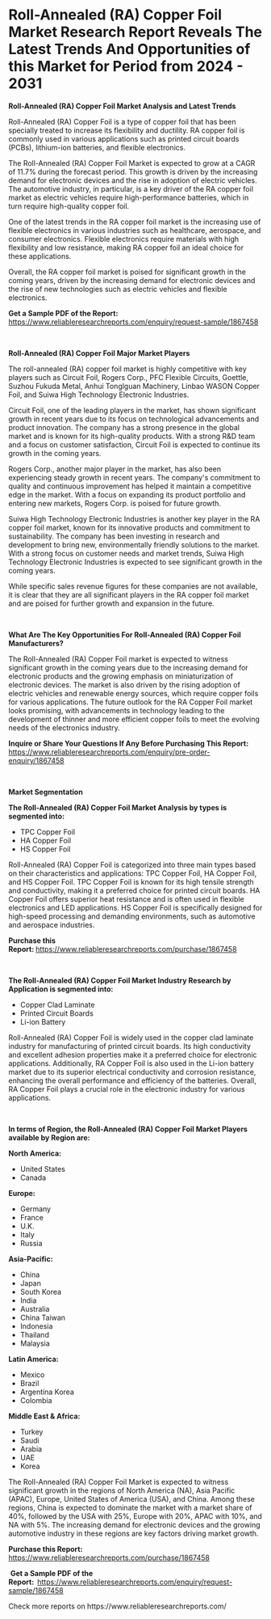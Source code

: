 <p><h1>Roll-Annealed (RA) Copper Foil Market Research Report Reveals The Latest Trends And Opportunities of this Market for Period from 2024 - 2031</h1></p><p><strong>Roll-Annealed (RA) Copper Foil Market Analysis and Latest Trends</strong></p>
<p><p>Roll-Annealed (RA) Copper Foil is a type of copper foil that has been specially treated to increase its flexibility and ductility. RA copper foil is commonly used in various applications such as printed circuit boards (PCBs), lithium-ion batteries, and flexible electronics.</p><p>The Roll-Annealed (RA) Copper Foil Market is expected to grow at a CAGR of 11.7% during the forecast period. This growth is driven by the increasing demand for electronic devices and the rise in adoption of electric vehicles. The automotive industry, in particular, is a key driver of the RA copper foil market as electric vehicles require high-performance batteries, which in turn require high-quality copper foil.</p><p>One of the latest trends in the RA copper foil market is the increasing use of flexible electronics in various industries such as healthcare, aerospace, and consumer electronics. Flexible electronics require materials with high flexibility and low resistance, making RA copper foil an ideal choice for these applications.</p><p>Overall, the RA copper foil market is poised for significant growth in the coming years, driven by the increasing demand for electronic devices and the rise of new technologies such as electric vehicles and flexible electronics.</p></p>
<p><strong>Get a Sample PDF of the Report:&nbsp;</strong> <a href="https://www.reliableresearchreports.com/enquiry/request-sample/1867458">https://www.reliableresearchreports.com/enquiry/request-sample/1867458</a></p>
<p>&nbsp;</p>
<p><strong>Roll-Annealed (RA) Copper Foil Major Market Players</strong></p>
<p><p>The roll-annealed (RA) copper foil market is highly competitive with key players such as Circuit Foil, Rogers Corp., PFC Flexible Circuits, Goettle, Suzhou Fukuda Metal, Anhui Tonglguan Machinery, Linbao WASON Copper Foil, and Suiwa High Technology Electronic Industries.</p><p>Circuit Foil, one of the leading players in the market, has shown significant growth in recent years due to its focus on technological advancements and product innovation. The company has a strong presence in the global market and is known for its high-quality products. With a strong R&D team and a focus on customer satisfaction, Circuit Foil is expected to continue its growth in the coming years.</p><p>Rogers Corp., another major player in the market, has also been experiencing steady growth in recent years. The company's commitment to quality and continuous improvement has helped it maintain a competitive edge in the market. With a focus on expanding its product portfolio and entering new markets, Rogers Corp. is poised for future growth.</p><p>Suiwa High Technology Electronic Industries is another key player in the RA copper foil market, known for its innovative products and commitment to sustainability. The company has been investing in research and development to bring new, environmentally friendly solutions to the market. With a strong focus on customer needs and market trends, Suiwa High Technology Electronic Industries is expected to see significant growth in the coming years.</p><p>While specific sales revenue figures for these companies are not available, it is clear that they are all significant players in the RA copper foil market and are poised for further growth and expansion in the future.</p></p>
<p>&nbsp;</p>
<p><strong>What Are The Key Opportunities For Roll-Annealed (RA) Copper Foil Manufacturers?</strong></p>
<p><p>The Roll-Annealed (RA) Copper Foil market is expected to witness significant growth in the coming years due to the increasing demand for electronic products and the growing emphasis on miniaturization of electronic devices. The market is also driven by the rising adoption of electric vehicles and renewable energy sources, which require copper foils for various applications. The future outlook for the RA Copper Foil market looks promising, with advancements in technology leading to the development of thinner and more efficient copper foils to meet the evolving needs of the electronics industry.</p></p>
<p><strong>Inquire or Share Your Questions If Any Before Purchasing This Report:</strong> <a href="https://www.reliableresearchreports.com/enquiry/pre-order-enquiry/1867458">https://www.reliableresearchreports.com/enquiry/pre-order-enquiry/1867458</a></p>
<p>&nbsp;</p>
<p><strong>Market Segmentation</strong></p>
<p><strong>The Roll-Annealed (RA) Copper Foil Market Analysis by types is segmented into:</strong></p>
<p><ul><li>TPC Copper Foil</li><li>HA Copper Foil</li><li>HS Copper Foil</li></ul></p>
<p><p>Roll-Annealed (RA) Copper Foil is categorized into three main types based on their characteristics and applications: TPC Copper Foil, HA Copper Foil, and HS Copper Foil. TPC Copper Foil is known for its high tensile strength and conductivity, making it a preferred choice for printed circuit boards. HA Copper Foil offers superior heat resistance and is often used in flexible electronics and LED applications. HS Copper Foil is specifically designed for high-speed processing and demanding environments, such as automotive and aerospace industries.</p></p>
<p><strong>Purchase this Report:&nbsp;</strong><a href="https://www.reliableresearchreports.com/purchase/1867458">https://www.reliableresearchreports.com/purchase/1867458</a></p>
<p>&nbsp;</p>
<p><strong>The Roll-Annealed (RA) Copper Foil Market Industry Research by Application is segmented into:</strong></p>
<p><ul><li>Copper Clad Laminate</li><li>Printed Circuit Boards</li><li>Li-ion Battery</li></ul></p>
<p><p>Roll-Annealed (RA) Copper Foil is widely used in the copper clad laminate industry for manufacturing of printed circuit boards. Its high conductivity and excellent adhesion properties make it a preferred choice for electronic applications. Additionally, RA Copper Foil is also used in the Li-ion battery market due to its superior electrical conductivity and corrosion resistance, enhancing the overall performance and efficiency of the batteries. Overall, RA Copper Foil plays a crucial role in the electronic industry for various applications.</p></p>
<p>&nbsp;</p>
<p><strong>In terms of Region, the Roll-Annealed (RA) Copper Foil Market Players available by Region are:</strong></p>
<p>
    <p> <strong> North America: </strong>
        <ul>
            <li>United States</li>
            <li>Canada</li>
        </ul>
        </p> 
    <p> <strong> Europe: </strong>
        <ul>
            <li>Germany</li>
            <li>France</li>
            <li>U.K.</li>
            <li>Italy</li>
            <li>Russia</li>
        </ul>
        </p> 
    <p> <strong> Asia-Pacific: </strong>
        <ul>
            <li>China</li>
            <li>Japan</li>
            <li>South Korea</li>
            <li>India</li>
            <li>Australia</li>
            <li>China Taiwan</li>
            <li>Indonesia</li>
            <li>Thailand</li>
            <li>Malaysia</li>
        </ul>
        </p> 
    <p> <strong> Latin America: </strong>
        <ul>
            <li>Mexico</li>
            <li>Brazil</li>
            <li>Argentina Korea</li>
            <li>Colombia</li>
        </ul>
        </p> 
    <p> <strong> Middle East & Africa: </strong>
        <ul>
            <li>Turkey</li>
            <li>Saudi</li>
            <li>Arabia</li>
            <li>UAE</li>
            <li>Korea</li>
        </ul>
    </p>
    </p>
<p><p>The Roll-Annealed (RA) Copper Foil Market is expected to witness significant growth in the regions of North America (NA), Asia Pacific (APAC), Europe, United States of America (USA), and China. Among these regions, China is expected to dominate the market with a market share of 40%, followed by the USA with 25%, Europe with 20%, APAC with 10%, and NA with 5%. The increasing demand for electronic devices and the growing automotive industry in these regions are key factors driving market growth.</p></p>
<p><strong>Purchase this Report: </strong><a href="https://www.reliableresearchreports.com/purchase/1867458">https://www.reliableresearchreports.com/purchase/1867458</a></p>
<p>&nbsp;<strong>Get a Sample PDF of the Report:&nbsp;&nbsp;</strong><a href="https://www.reliableresearchreports.com/enquiry/request-sample/1867458">https://www.reliableresearchreports.com/enquiry/request-sample/1867458</a></p>
<p><strong></strong></p>
<p>Check more reports on https://www.reliableresearchreports.com/</p>